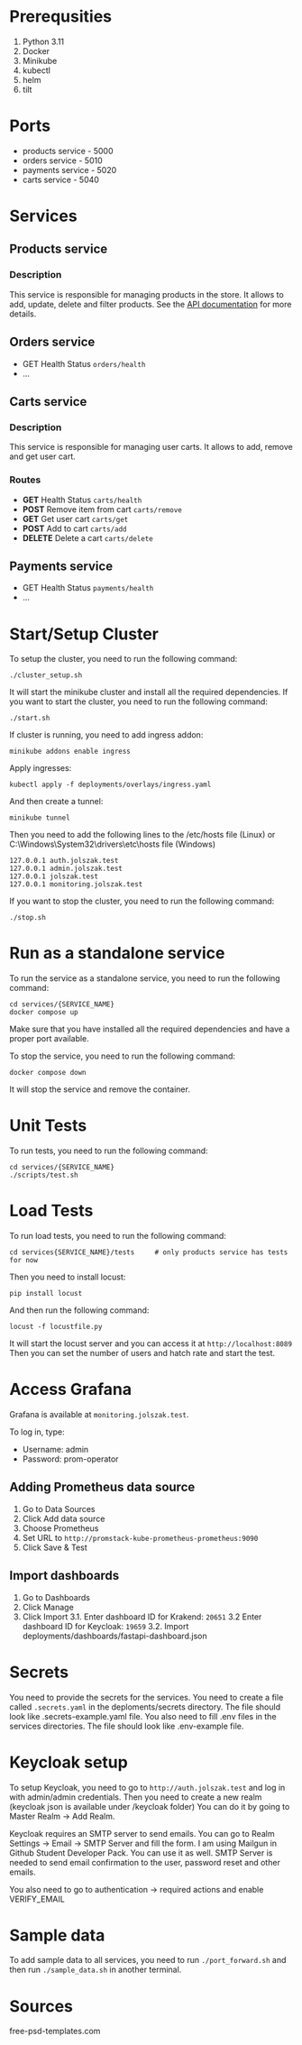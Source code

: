 # Prerequsities
1. Python 3.11
2. Docker
3. Minikube
4. kubectl
5. helm
6. tilt

# Ports

- products service - 5000
- orders service - 5010
- payments service - 5020
- carts service - 5040

# Services

## Products service
### Description
This service is responsible for managing products in the store. It allows to add, update, delete and filter products.
See the [API documentation](https://bump.sh/jolszak/hub/ecommerce-app/doc/products-service) for more details.

## Orders service
- GET Health Status `orders/health`
- ...

## Carts service
### Description
This service is responsible for managing user carts. It allows to add, remove and get user cart.

### Routes
- **GET** Health Status `carts/health`
- **POST** Remove item from cart `carts/remove`
- **GET** Get user cart `carts/get`
- **POST** Add to cart `carts/add`
- **DELETE** Delete a cart `carts/delete`


## Payments service
- GET Health Status `payments/health`
- ...

# Start/Setup Cluster
To setup the cluster, you need to run the following command:
```
./cluster_setup.sh
```
It will start the minikube cluster and install all the required dependencies.
If you want to start the cluster, you need to run the following command:
```
./start.sh
```

If cluster is running, you need to add ingress addon:
```
minikube addons enable ingress
```
Apply ingresses:
```
kubectl apply -f deployments/overlays/ingress.yaml
```
And then create a tunnel:
```
minikube tunnel
```
Then you need to add the following lines to the /etc/hosts file (Linux) or C:\Windows\System32\drivers\etc\hosts file (Windows)
```
127.0.0.1 auth.jolszak.test
127.0.0.1 admin.jolszak.test
127.0.0.1 jolszak.test
127.0.0.1 monitoring.jolszak.test
```
If you want to stop the cluster, you need to run the following command:
```
./stop.sh
```

# Run as a standalone service
To run the service as a standalone service, you need to run the following command:
```
cd services/{SERVICE_NAME}
docker compose up
```
Make sure that you have installed all the required dependencies and have a proper port available.

To stop the service, you need to run the following command:
```
docker compose down
```
It will stop the service and remove the container.

# Unit Tests
To run tests, you need to run the following command:
```
cd services/{SERVICE_NAME}
./scripts/test.sh
```

# Load Tests
To run load tests, you need to run the following command:
```
cd services{SERVICE_NAME}/tests     # only products service has tests for now
```
Then you need to install locust:
```
pip install locust
```
And then run the following command:
```
locust -f locustfile.py
```
It will start the locust server and you can access it at `http://localhost:8089`
Then you can set the number of users and hatch rate and start the test.


# Access Grafana
Grafana is available at `monitoring.jolszak.test`.

To log in, type:
- Username: admin
- Password: prom-operator

## Adding Prometheus data source
1. Go to Data Sources
2. Click Add data source
3. Choose Prometheus
4. Set URL to `http://promstack-kube-prometheus-prometheus:9090`
5. Click Save & Test

## Import dashboards
1. Go to Dashboards
2. Click Manage
3. Click Import
3.1. Enter dashboard ID for Krakend: `20651`
3.2  Enter dashboard ID for Keycloak: `19659`
3.2. Import deployments/dashboards/fastapi-dashboard.json

# Secrets 
You need to provide the secrets for the services. You need to create a file called `.secrets.yaml` in the deploments/secrets directory. The file should look like .secrets-example.yaml file.
You also need to fill .env files in the services directories. The file should look like .env-example file.

# Keycloak setup
To setup Keycloak, you need to go to `http://auth.jolszak.test` and log in with admin/admin credentials.
Then you need to create a new realm (keycloak json is available under /keycloak folder) You can do it by going to Master Realm -> Add Realm.

Keycloak requires an SMTP server to send emails. You can go to Realm Settings -> Email -> SMTP Server and fill the form.
I am using Mailgun in Github Student Developer Pack. You can use it as well.
SMTP Server is needed to send email confirmation to the user, password reset and other emails.

You also need to go to authentication -> required actions and enable VERIFY_EMAIL

# Sample data 
To add sample data to all services, you need to run `./port_forward.sh` and then run `./sample_data.sh` in another terminal.

# Sources
free-psd-templates.com

